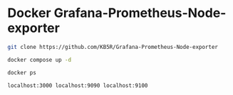 
# Docker Grafana-Prometheus-Node-exporter

```bash
git clone https://github.com/KB5R/Grafana-Prometheus-Node-exporter
```
```bash
docker compose up -d
```
```bash
docker ps
```
```
localhost:3000 localhost:9090 localhost:9100
```
